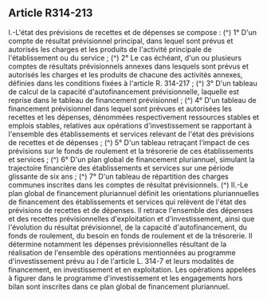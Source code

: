 ## Article R314-213


I.-L'état des prévisions de recettes et de dépenses se compose : (^)
1° D'un compte de résultat prévisionnel principal, dans lequel sont prévus et autorisés les charges et les
produits de l'activité principale de l'établissement ou du service ; (^)
2° Le cas échéant, d'un ou plusieurs comptes de résultats prévisionnels annexes dans lesquels sont prévus et
autorisés les charges et les produits de chacune des activités annexes, définies dans les conditions fixées à
l'article R. 314-217 ; (^)
3° D'un tableau de calcul de la capacité d'autofinancement prévisionnelle, laquelle est reprise dans le tableau
de financement prévisionnel ; (^)
4° D'un tableau de financement prévisionnel dans lequel sont prévues et autorisées les recettes et les
dépenses, dénommées respectivement ressources stables et emplois stables, relatives aux opérations
d'investissement se rapportant à l'ensemble des établissements et services relevant de l'état des prévisions de
recettes et de dépenses ;
(^)
5° D'un tableau retraçant l'impact de ces prévisions sur le fonds de roulement et la trésorerie de ces
établissements et services ; (^)
6° D'un plan global de financement pluriannuel, simulant la trajectoire financière des établissements et
services sur une période glissante de six ans ; (^)
7° D'un tableau de répartition des charges communes inscrites dans les comptes de résultat prévisionnels. (^)
II.-Le plan global de financement pluriannuel définit les orientations pluriannuelles de financement des
établissements et services qui relèvent de l'état des prévisions de recettes et de dépenses. Il retrace l'ensemble
des dépenses et des recettes prévisionnelles d'exploitation et d'investissement, ainsi que l'évolution du
résultat prévisionnel, de la capacité d'autofinancement, du fonds de roulement, du besoin en fonds de
roulement et de la trésorerie. Il détermine notamment les dépenses prévisionnelles résultant de la réalisation
de l'ensemble des opérations mentionnées au programme d'investissement prévu au I de l'article L. 314-7
et leurs modalités de financement, en investissement et en exploitation. Les opérations appelées à figurer
dans le programme d'investissement et les engagements hors bilan sont inscrites dans ce plan global de
financement pluriannuel.


